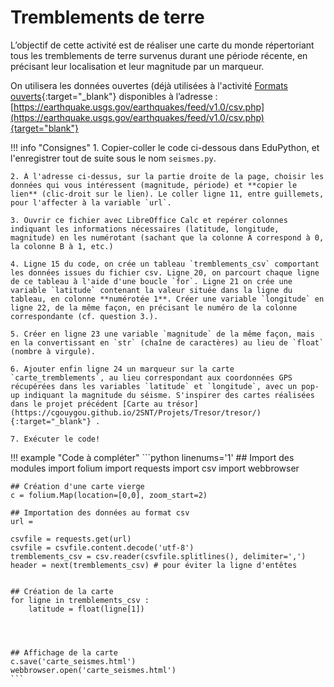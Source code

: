 # Tremblements de terre

L’objectif de cette activité est de réaliser une carte du monde répertoriant tous les tremblements de terre survenus durant une période récente, en précisant leur localisation et leur magnitude par un marqueur.

On utilisera les données ouvertes (déjà utilisées à l'activité [Formats ouverts](https://cgouygou.github.io/2SNT/Activites/02-Formats_ouverts/Formats_ouverts/){:target="_blank"}   disponibles à l’adresse : [https://earthquake.usgs.gov/earthquakes/feed/v1.0/csv.php](https://earthquake.usgs.gov/earthquakes/feed/v1.0/csv.php){target="blank"}

!!! info "Consignes"
    1. Copier-coller le code ci-dessous dans EduPython, et l'enregistrer tout de suite sous le nom `seismes.py`.

    2. À l'adresse ci-dessus, sur la partie droite de la page, choisir les données qui vous intéressent (magnitude, période) et **copier le lien** (clic-droit sur le lien). Le coller ligne 11, entre guillemets, pour l'affecter à la variable `url`.

    3. Ouvrir ce fichier avec LibreOffice Calc et repérer colonnes indiquant les informations nécessaires (latitude, longitude, magnitude) en les numérotant (sachant que la colonne A correspond à 0, la colonne B à 1, etc.)

    4. Ligne 15 du code, on crée un tableau `tremblements_csv` comportant les données issues du fichier csv. Ligne 20, on parcourt chaque ligne de ce tableau à l'aide d'une boucle `for`. Ligne 21 on crée une variable `latitude` contenant la valeur située dans la ligne du tableau, en colonne **numérotée 1**. Créer une variable `longitude` en ligne 22, de la même façon, en précisant le numéro de la colonne correspondante (cf. question 3.). 

    5. Créer en ligne 23 une variable `magnitude` de la même façon, mais en la convertissant en `str` (chaîne de caractères) au lieu de `float` (nombre à virgule).

    6. Ajouter enfin ligne 24 un marqueur sur la carte `carte_tremblements`, au lieu correspondant aux coordonnées GPS récupérées dans les variables `latitude` et `longitude`, avec un pop-up indiquant la magnitude du séisme. S'inspirer des cartes réalisées dans le projet précédent [Carte au trésor](https://cgouygou.github.io/2SNT/Projets/Tresor/tresor/){:target="_blank"} .

    7. Exécuter le code!



!!! example "Code à compléter"
    ```python linenums='1'
    ## Import des modules
    import folium
    import requests
    import csv
    import webbrowser

    ## Création d'une carte vierge
    c = folium.Map(location=[0,0], zoom_start=2)

    ## Importation des données au format csv
    url =

    csvfile = requests.get(url)
    csvfile = csvfile.content.decode('utf-8')
    tremblements_csv = csv.reader(csvfile.splitlines(), delimiter=',')
    header = next(tremblements_csv) # pour éviter la ligne d'entêtes


    ## Création de la carte
    for ligne in tremblements_csv :
        latitude = float(ligne[1]) 




    ## Affichage de la carte
    c.save('carte_seismes.html')
    webbrowser.open('carte_seismes.html')
    ```

